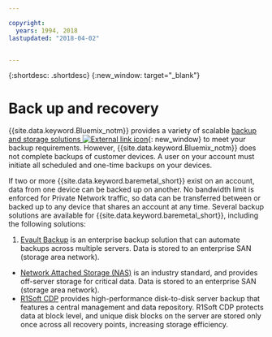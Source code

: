 ```yaml
---

copyright:
  years: 1994, 2018
lastupdated: "2018-04-02"


---
```


{:shortdesc: .shortdesc}
{:new_window: target="_blank"}


# Back up and recovery

{{site.data.keyword.Bluemix_notm}} provides a variety of scalable [backup and storage solutions ![External link icon](../icons/launch-glyph.svg "External link icon")](https://www.ibm.com/cloud/storage){: new_window} to meet your backup requirements. However, {{site.data.keyword.Bluemix_notm}} does not complete backups of customer devices. A user on your account must initiate all scheduled and one-time backups on your devices.

If two or more {{site.data.keyword.baremetal_short}} exist on an account, data from one device can be backed up on another. No bandwidth limit is enforced for Private Network traffic, so data can be transferred between or backed up to any device that shares an account at any time. Several backup solutions are available for {{site.data.keyword.baremetal_short}}, including the following solutions:

1. [Evault Backup](/docs/infrastructure/Backup/index.html) is an enterprise backup solution that can automate backups across multiple servers. Data is stored to an enterprise SAN (storage area network).
* [Network Attached Storage (NAS)](/docs/infrastructure/network-attached-storage/index.html) is an industry standard, and provides off-server storage for critical data. Data is stored to an enterprise SAN (storage area network).
* [R1Soft CDP](/docs/infrastructure/Backup/index.html) provides high-performance disk-to-disk server backup that features a central management and data repository. R1Soft CDP protects data at block level, and unique disk blocks on the server are stored only once across all recovery points, increasing storage efficiency.
